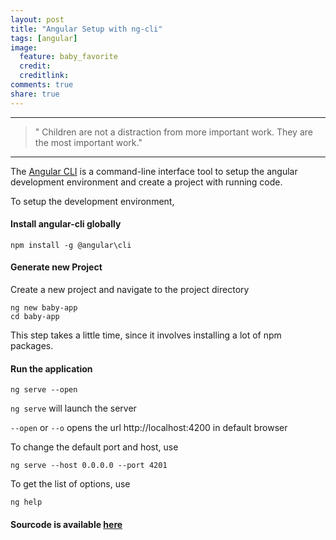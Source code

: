 ```yaml
---
layout: post
title: "Angular Setup with ng-cli"
tags: [angular]
image:
  feature: baby_favorite
  credit: 
  creditlink: 
comments: true
share: true
---
```

---
> " Children are not a distraction from more important work. They are the most important work."
---

The [Angular CLI](https://github.com/angular/angular-cli) is a command-line interface tool to setup the angular development environment and create a project with running code.

To setup the development environment,
#### Install angular-cli globally
``` 
npm install -g @angular\cli
```
#### Generate new Project
Create a new project and navigate to the project directory
```
ng new baby-app
cd baby-app
```
This step takes a little time, since it involves installing a lot of npm packages.
#### Run the application

```
ng serve --open
```

```ng serve``` will launch the server 

```--open``` or ```--o``` opens the url http://localhost:4200 in default browser

To change the default port and host, use
```
ng serve --host 0.0.0.0 --port 4201
```

To get the list of options, use
```
ng help
``` 

#### Sourcode is available [here](https://github.com/DeepikaRajendran/baby-app/tree/initial_setup)
